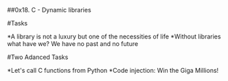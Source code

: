##0x18. C - Dynamic libraries

#Tasks

*A library is not a luxury but one of the necessities of life
*Without libraries what have we? We have no past and no future

#Two Adanced Tasks

*Let's call C functions from Python
*Code injection: Win the Giga Millions!
